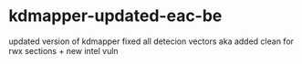 # kdmapper-updated-eac-be
updated version of kdmapper
fixed all detecion vectors aka added clean for rwx sections + new intel vuln
